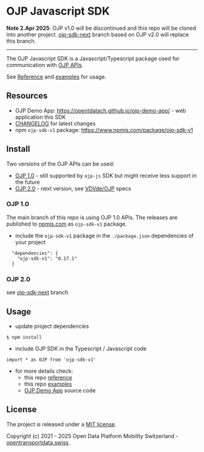 # OJP Javascript SDK

**Note 2.Apr 2025**: OJP v1.0 will be discontinued and this repo will be cloned into another project. [ojp-sdk-next](https://github.com/openTdataCH/ojp-js/tree/feature/ojp-sdk-next) branch based on OJP v2.0 will replace this branch.

----

The OJP Javascript SDK is a Javascript/Typescript package used for communication with [OJP APIs](https://opentransportdata.swiss/en/cookbook/open-journey-planner-ojp/).

See [Reference](./docs/reference.md) and [examples](./examples/) for usage.

## Resources

- OJP Demo App: https://opentdatach.github.io/ojp-demo-app/ - web application this SDK
- [CHANGELOG](./CHANGELOG.md) for latest changes
- npm `ojp-sdk-v1` package: https://www.npmjs.com/package/ojp-sdk-v1

## Install

Two versions of the OJP APIs can be used:
- [OJP 1.0](https://opentransportdata.swiss/en/cookbook/open-journey-planner-ojp/) - still supported by `ojp-js` SDK but might receive less support in the future
- [OJP 2.0](https://opentransportdata.swiss/de/cookbook/ojp2entwicklung/) - next version, see [VDVde/OJP](https://github.com/VDVde/OJP/blob/changes_for_v1.1/README.md) specs

### OJP 1.0
The  main branch of this repo is using OJP 1.0 APIs. The releases are published to [npmjs.com](https://www.npmjs.com/package/ojp-sdk-v1) as `ojp-sdk-v1` package. 


- include the `ojp-sdk-v1` package in the `./package.json` dependencies of your project 
```
  "dependencies": {
    "ojp-sdk-v1": "0.17.1"
  }
```

### OJP 2.0

see [ojp-sdk-next](https://github.com/openTdataCH/ojp-js/tree/feature/ojp-sdk-next) branch

## Usage

- update project dependencies
```
$ npm install
```

- include OJP SDK in the Typescript / Javascript code
```
import * as OJP from 'ojp-sdk-v1'
```

- for more details check:
  - this repo [reference](./docs/reference.md)
  - this repo [examples](./examples/)
  - [OJP Demo App](https://github.com/openTdataCH/ojp-demo-app-src) source code

## License

The project is released under a [MIT license](./LICENSE).

Copyright (c) 2021 - 2025 Open Data Platform Mobility Switzerland - [opentransportdata.swiss](https://opentransportdata.swiss/en/).
